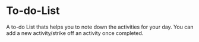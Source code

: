 # To-do-List
A to-do List thats helps you to note down the activities for your day. You can add a new activity/strike off an activity once completed.
